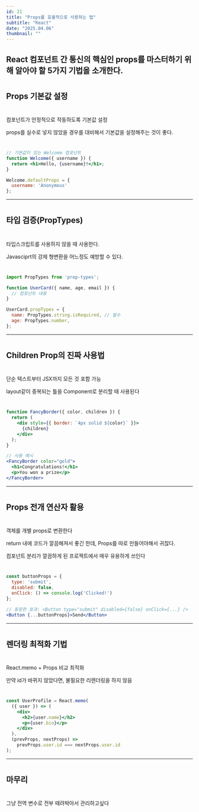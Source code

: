 ```yaml
---
id: 21
title: "Props를 효율적으로 사용하는 법"
subtitle: "React"
date: "2025.04.06"
thumbnail: ""
---
```

React 컴포넌트 간 통신의 핵심인 props를 마스터하기 위해 알아야 할 5가지 기법을 소개한다.
---
#
## Props 기본값 설정
#
컴포넌트가 안정적으로 작동하도록 기본값 설정

props를 실수로 넣지 않았을 경우를 대비해서 기본값을 설정해주는 것이 좋다.
#
```jsx
// 기본값이 있는 Welcome 컴포넌트
function Welcome({ username }) {
  return <h1>Hello, {username}!</h1>;
}

Welcome.defaultProps = {
  username: 'Anonymous'
};
```
---
#
##  타입 검증(PropTypes)
#
타입스크립트를 사용하지 않을 때 사용한다.

Javasciprt의 강제 형변환을 어느정도 예방할 수 있다.
#
```jsx
import PropTypes from 'prop-types';

function UserCard({ name, age, email }) {
  // 컴포넌트 내용
}

UserCard.propTypes = {
  name: PropTypes.string.isRequired, // 필수
  age: PropTypes.number,
};
```
---
#
## Children Prop의 진짜 사용법
#

단순 텍스트부터 JSX까지 모든 것 포함 가능

layout같이 중복되는 틀을 Component로 분리할 때 사용된다

#
```jsx
function FancyBorder({ color, children }) {
  return (
    <div style={{ border: `4px solid ${color}` }}>
      {children}
    </div>
  );
}

// 사용 예시
<FancyBorder color="gold">
  <h1>Congratulations!</h1>
  <p>You won a prize</p>
</FancyBorder>
```
---
#
## Props 전개 연산자 활용
#
객체를 개별 props로 변환한다

return 내에 코드가 깔끔해져서 좋긴 한데, Props를 따로 만들어야해서 귀찮다.

컴포넌트 분리가 깔끔하게 된 프로젝트에서 매우 유용하게 쓰인다
#
```jsx
const buttonProps = {
  type: 'submit',
  disabled: false,
  onClick: () => console.log('Clicked!')
};

// 동등한 효과: <Button type="submit" disabled={false} onClick={...} />
<Button {...buttonProps}>Send</Button>
```
---
#
##  렌더링 최적화 기법
#

React.memo + Props 비교 최적화

만약 id가 바뀌지 않았다면, 불필요한 리렌더링을 하지 않음

#

```jsx
const UserProfile = React.memo(
  ({ user }) => (
    <div>
      <h2>{user.name}</h2>
      <p>{user.bio}</p>
    </div>
  ),
  (prevProps, nextProps) => 
    prevProps.user.id === nextProps.user.id
);
```
---
#
## 마무리
#

그냥 전역 변수로 전부 때려박아서 관리하고싶다